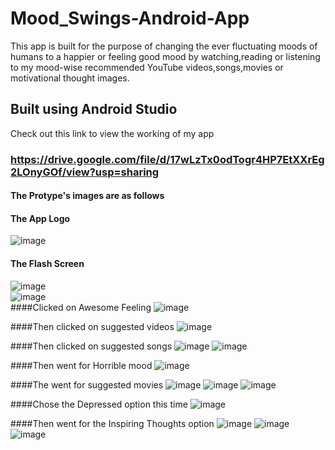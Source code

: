 # Mood_Swings-Android-App
This app is built for the purpose of changing the ever fluctuating moods of humans to a happier or feeling good mood by watching,reading or listening to my mood-wise recommended YouTube videos,songs,movies or motivational thought images.

## Built using Android Studio
Check out this link to view the working of my app 
### https://drive.google.com/file/d/17wLzTx0odTogr4HP7EtXXrEg2LOnyGOf/view?usp=sharing

#### The Protype's images are as follows

#### The App Logo
![image](https://user-images.githubusercontent.com/66245321/115340349-1ac96400-a1c4-11eb-8cfc-8ee611ce3139.png)

#### The Flash Screen
![image](https://user-images.githubusercontent.com/66245321/115342528-0d15dd80-a1c8-11eb-9643-8cf6e767610b.png)<br />
![image](https://user-images.githubusercontent.com/66245321/115342585-1d2dbd00-a1c8-11eb-8adb-d2a5a35c5c4b.png)<br />
####Clicked on Awesome Feeling
![image](https://user-images.githubusercontent.com/66245321/115342611-29197f00-a1c8-11eb-98c6-f954f75ce0d8.png)

####Then clicked on suggested videos
![image](https://user-images.githubusercontent.com/66245321/115342642-359dd780-a1c8-11eb-9fe3-81358edfea6f.png)

####Then clicked on suggested songs
![image](https://user-images.githubusercontent.com/66245321/115342674-3f273f80-a1c8-11eb-89a2-0f49dad4e666.png)
![image](https://user-images.githubusercontent.com/66245321/115342691-44848a00-a1c8-11eb-8eec-1119480a07e3.png)


####Then went for Horrible mood
![image](https://user-images.githubusercontent.com/66245321/115342717-4fd7b580-a1c8-11eb-8fe2-1fe28d045367.png)


####The went for suggested movies
![image](https://user-images.githubusercontent.com/66245321/115342742-5a924a80-a1c8-11eb-8c28-43a013534756.png)
![image](https://user-images.githubusercontent.com/66245321/115342757-5f56fe80-a1c8-11eb-8062-870c7684238e.png)
![image](https://user-images.githubusercontent.com/66245321/115342767-64b44900-a1c8-11eb-96ac-bc71e1d034cf.png)

####Chose the Depressed option this time
![image](https://user-images.githubusercontent.com/66245321/115342786-6d0c8400-a1c8-11eb-9266-4d75df86b4f4.png)

####Then went for the Inspiring Thoughts option
![image](https://user-images.githubusercontent.com/66245321/115342810-7695ec00-a1c8-11eb-8ab1-606fda45ea3b.png)
![image](https://user-images.githubusercontent.com/66245321/115342822-7c8bcd00-a1c8-11eb-8ed1-1baddfdd4f9d.png)
![image](https://user-images.githubusercontent.com/66245321/115342837-81508100-a1c8-11eb-9614-6710b32a9d38.png)



